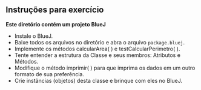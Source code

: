 ## Instruções para exercício

**Este diretório contém um projeto BlueJ**

- Instale o BlueJ.
- Baixe todos os arquivos no diretório e abra o arquivo `package.bluej`.
- Implemente os métodos calcularArea( ) e testCalcularPerimetro( ).
- Tente entender a estrutura da Classe e seus membros: Atributos e Métodos.
- Modifique o método imprimir( ) para que imprima os dados em um outro formato de sua     preferência.
- Crie instâncias (objetos) desta classe e brinque com eles no BlueJ.
